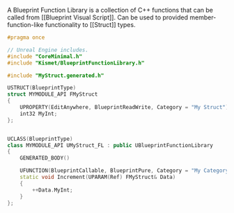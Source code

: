 A Blueprint Function Library is a collection of C++ functions that can be called from [[Blueprint Visual Script]].
Can be used to provided member-function-like functionality to [[Struct]] types.

```cpp
#pragma once

// Unreal Engine includes.
#include "CoreMinimal.h"
#include "Kismet/BlueprintFunctionLibrary.h"

#include "MyStruct.generated.h"

USTRUCT(BlueprintType)
struct MYMODULE_API FMyStruct
{
	UPROPERTY(EditAnywhere, BlueprintReadWrite, Category = "My Struct")
	int32 MyInt;
};


UCLASS(BlueprintType)
class MYMODULE_API UMyStruct_FL : public UBlueprintFunctionLibrary
{
	GENERATED_BODY()

	UFUNCTION(BlueprintCallable, BlueprintPure, Category = "My Category")
	static void Increment(UPARAM(Ref) FMyStruct& Data)
	{
		++Data.MyInt;
	}
};
```

